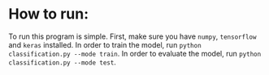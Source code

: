 # How to run:
To run this program is simple. First, make sure you have `numpy`, `tensorflow` and `keras` installed. In order to train the model, run `python classification.py --mode train`. In order to evaluate the model, run `python classification.py --mode test`.
